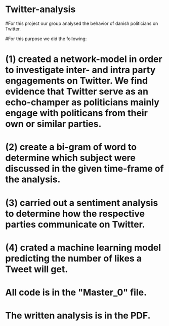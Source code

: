 # Twitter-analysis
#For this project our group analysed the behavior of danish politicians on Twitter. 

#For this purpose we did the following:
# (1) created a network-model in order to investigate inter- and intra party engagements on Twitter. We find evidence that Twitter serve as an echo-champer as politicians mainly engage with politicans from their own or similar parties.
# (2) create a bi-gram of word to determine which subject were discussed in the given time-frame of the analysis.
# (3) carried out a sentiment analysis to determine how the respective parties communicate on Twitter.
# (4) crated a machine learning model predicting the number of likes a Tweet will get.

# All code is in the "Master_0" file.
# The written analysis is in the PDF.
